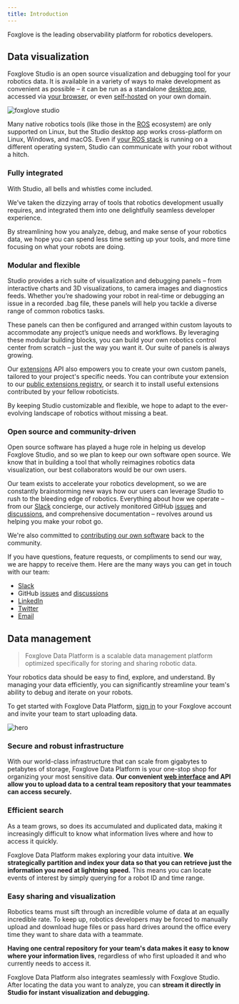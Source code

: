 ```yaml
---
title: Introduction
---
```

Foxglove is the leading observability platform for robotics developers.

## Data visualization

Foxglove Studio is an open source visualization and debugging tool for your robotics data. It is available in a variety of ways to make development as convenient as possible – it can be run as a standalone [desktop app](/download), accessed via [your browser](https://studio.foxglove.dev/), or even [self-hosted](https://github.com/foxglove/studio#self-hosting) on your own domain.

![foxglove studio](/img/og-image.jpeg)

Many native robotics tools (like those in the [ROS](https://www.ros.org/) ecosystem) are only supported on Linux, but the Studio desktop app works cross-platform on Linux, Windows, and macOS. Even if [your ROS stack](/tutorials/installing-ros1-on-ubuntu) is running on a different operating system, Studio can communicate with your robot without a hitch.

### Fully integrated

With Studio, all bells and whistles come included.

We’ve taken the dizzying array of tools that robotics development usually requires, and integrated them into one delightfully seamless developer experience.

By streamlining how you analyze, debug, and make sense of your robotics data, we hope you can spend less time setting up your tools, and more time focusing on what your robots are doing.

### Modular and flexible

Studio provides a rich suite of visualization and debugging panels – from interactive charts and 3D visualizations, to camera images and diagnostics feeds. Whether you’re shadowing your robot in real-time or debugging an issue in a recorded .bag file, these panels will help you tackle a diverse range of common robotics tasks.

These panels can then be configured and arranged within custom layouts to accommodate any project’s unique needs and workflows. By leveraging these modular building blocks, you can build your own robotics control center from scratch – just the way you want it. Our suite of panels is always growing.

Our [extensions](/docs/studio/extensions/getting-started) API also empowers you to create your own custom panels, tailored to your project's specific needs. You can contribute your extension to our [public extensions registry](https://github.com/foxglove/studio-extension-marketplace), or search it to install useful extensions contributed by your fellow roboticists.

By keeping Studio customizable and flexible, we hope to adapt to the ever-evolving landscape of robotics without missing a beat.

### Open source and community-driven

Open source software has played a huge role in helping us develop Foxglove Studio, and so we plan to keep our own software open source. We know that in building a tool that wholly reimagines robotics data visualization, our best collaborators would be our own users.

Our team exists to accelerate your robotics development, so we are constantly brainstorming new ways how our users can leverage Studio to rush to the bleeding edge of robotics. Everything about how we operate – from our [Slack](/slack) concierge, our actively monitored GitHub [issues](https://github.com/foxglove/studio/issues) and [discussions](https://github.com/orgs/foxglove/discussions), and comprehensive documentation – revolves around us helping you make your robot go.

We're also committed to [contributing our own software](/docs/studio/open-source-software) back to the community.

If you have questions, feature requests, or compliments to send our way, we are happy to receive them. Here are the many ways you can get in touch with our team:

- [Slack](/slack)
- GitHub [issues](https://github.com/foxglove/studio/issues) and [discussions](https://github.com/orgs/foxglove/discussions)
- [LinkedIn](https://www.linkedin.com/company/foxglovedev/)
- [Twitter](https://twitter.com/foxglovedev)
- [Email](mailto:contact@foxglove.dev)

## Data management

> Foxglove Data Platform is a scalable data management platform optimized specifically for storing and sharing robotic data.

Your robotics data should be easy to find, explore, and understand. By managing your data efficiently, you can significantly streamline your team's ability to debug and iterate on your robots.

To get started with Foxglove Data Platform, [sign in](/docs/data-platform/signing-in) to your Foxglove account and invite your team to start uploading data.

![hero](/img/docs/data-platform/hero.webp)

### Secure and robust infrastructure

With our world-class infrastructure that can scale from gigabytes to petabytes of storage, Foxglove Data Platform is your one-stop shop for organizing your most sensitive data. **Our convenient [web interface](https://console.foxglove.dev) and API allow you to upload data to a central team repository that your teammates can access securely.**

### Efficient search

As a team grows, so does its accumulated and duplicated data, making it increasingly difficult to know what information lives where and how to access it quickly.

Foxglove Data Platform makes exploring your data intuitive. **We strategically partition and index your data so that you can retrieve just the information you need at lightning speed.** This means you can locate events of interest by simply querying for a robot ID and time range.

### Easy sharing and visualization

Robotics teams must sift through an incredible volume of data at an equally incredible rate. To keep up, robotics developers may be forced to manually upload and download huge files or pass hard drives around the office every time they want to share data with a teammate.

**Having one central repository for your team's data makes it easy to know where your information lives**, regardless of who first uploaded it and who currently needs to access it.

Foxglove Data Platform also integrates seamlessly with Foxglove Studio. After locating the data you want to analyze, you can **stream it directly in Studio for instant visualization and debugging.**
